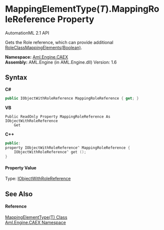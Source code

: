 # MappingElementType(*T*).MappingRoleReference Property 
AutomationML 2.1 API 

Gets the Role reference, which can provide additional <a href="M_Aml_Engine_CAEX_MappingElementType_1_RoleClassMappingElements">RoleClassMappingElements(Boolean)</a>.

**Namespace:**&nbsp;<a href="N_Aml_Engine_CAEX">Aml.Engine.CAEX</a><br />**Assembly:**&nbsp;AML.Engine (in AML.Engine.dll) Version: 1.6

## Syntax

**C#**<br />
``` C#
public IObjectWithRoleReference MappingRoleReference { get; }
```

**VB**<br />
``` VB
Public ReadOnly Property MappingRoleReference As IObjectWithRoleReference
	Get
```

**C++**<br />
``` C++
public:
property IObjectWithRoleReference^ MappingRoleReference {
	IObjectWithRoleReference^ get ();
}
```


#### Property Value
Type: <a href="T_Aml_Engine_CAEX_IObjectWithRoleReference">IObjectWithRoleReference</a>

## See Also


#### Reference
<a href="T_Aml_Engine_CAEX_MappingElementType_1">MappingElementType(T) Class</a><br /><a href="N_Aml_Engine_CAEX">Aml.Engine.CAEX Namespace</a><br />